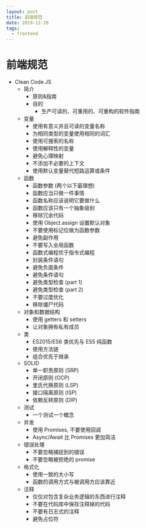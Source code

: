 ```yaml
---
layout: post
title: 前端规范
date: 2019-12-20
tags:
  - frontend
---
```


# 前端规范

- Clean Code JS
  - 简介
    - 原则&指南
    - 目的
      - 生产可读的、可重用的、可重构的软件指南
  - 变量
    - 使用有意义并且可读的变量名称
    - 为相同类型的变量使用相同的词汇
    - 使用可搜索的名称
    - 使用解释性的变量
    - 避免心理映射
    - 不添加不必要的上下文
    - 使用默认变量替代短路运算或条件
  - 函数
    - 函数参数 (两个以下最理想)
    - 函数应当只做一件事情
    - 函数名称应该说明它要做什么
    - 函数应该只有一个抽象级别
    - 移除冗余代码
    - 使用 Object.assign 设置默认对象
    - 不要使用标记位做为函数参数
    - 避免副作用
    - 不要写入全局函数
    - 函数式编程优于指令式编程
    - 封装条件语句
    - 避免负面条件
    - 避免条件语句
    - 避免类型检查 (part 1)
    - 避免类型检查 (part 2)
    - 不要过度优化
    - 移除僵尸代码
  - 对象和数据结构
    - 使用 getters 和 setters
    - 让对象拥有私有成员
  - 类
    - ES2015/ES6 类优先与 ES5 纯函数
    - 使用方法链
    - 组合优先于继承
  - SOLID
    - 单一职责原则 (SRP)
    - 开闭原则 (OCP)
    - 里氏代换原则 (LSP)
    - 接口隔离原则 (ISP)
    - 依赖反转原则 (DIP)
  - 测试
    - 一个测试一个概念
  - 并发
    - 使用 Promises, 不要使用回调
    - Async/Await 比 Promises 更加简洁
  - 错误处理
    - 不要忽略捕捉到的错误
    - 不要忽略被拒绝的 promise
  - 格式化
    - 使用一致的大小写
    - 函数的调用方式与被调用方应该靠近
  - 注释
    - 仅仅对包含复杂业务逻辑的东西进行注释
    - 不要在代码库中保存注释掉的代码
    - 不要有日志式的注释
    - 避免占位符
